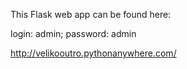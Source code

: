 This Flask web app can be found here:

login: admin;  password: admin

http://velikooutro.pythonanywhere.com/
